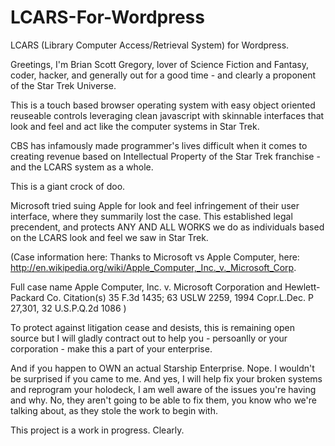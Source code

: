 LCARS-For-Wordpress
===================

LCARS (Library Computer Access/Retrieval System) for Wordpress.

Greetings, I'm Brian Scott Gregory, lover of Science Fiction and Fantasy, coder, hacker, and generally
out for a good time - and clearly a proponent of the Star Trek Universe.

This is a touch based browser operating system with easy object oriented reuseable controls leveraging clean javascript with skinnable interfaces that look and feel and act like the computer systems in Star Trek. 

CBS has infamously made programmer's lives difficult when it comes to creating revenue based on
Intellectual Property of the Star Trek franchise - and the LCARS system as a whole. 

This is a giant crock of doo. 

Microsoft tried suing Apple for look and feel infringement of their user interface, where they summarily 
lost the case. This established legal precendent, and protects ANY AND ALL WORKS we do as individuals based on 
the LCARS look and feel we saw in Star Trek.

(Case information here: 
Thanks to Microsoft vs Apple Computer, here:
http://en.wikipedia.org/wiki/Apple_Computer,_Inc._v._Microsoft_Corp.

Full case name 	Apple Computer, Inc. v. Microsoft Corporation and Hewlett-Packard Co.
Citation(s) 	35 F.3d 1435; 63 USLW 2259, 1994 Copr.L.Dec. P 27,301, 32 U.S.P.Q.2d 1086 )

To protect against litigation cease and desists, this is remaining open source but I will gladly contract out to help you - persoanlly or your corporation - make this a part of your enterprise. 

And if you happen to OWN an actual Starship Enterprise. Nope. I wouldn't be surprised if you came to me.  And yes, I will help fix your broken systems and reprogram your holodeck, I am well aware of the issues you're having and why. No, they aren't going to be able to fix them, you know who we're talking about, as they stole the work to begin with. 

This project is a work in progress. Clearly. 

